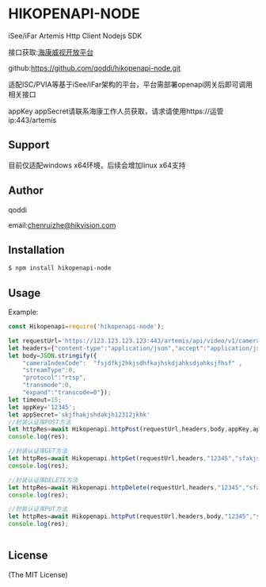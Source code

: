 # HIKOPENAPI-NODE
iSee/iFar Artemis Http Client Nodejs SDK


接口获取:[海康威视开放平台](https://open.hikvision.com)

github:https://github.com/qoddi/hikopenapi-node.git

适配ISC/PVIA等基于iSee/iFar架构的平台，平台需部署openapi网关后即可调用相关接口

appKey appSecret请联系海康工作人员获取，请求请使用https://运管ip:443/artemis

## Support
目前仅适配windows x64环境，后续会增加linux x64支持

## Author
qoddi

email:chenruizhe@hikvision.com


## Installation

```bash
$ npm install hikopenapi-node
```

## Usage

Example:

```js
const Hikopenapi=require('hikopenapi-node');

let requestUrl='https://123.123.123.123:443/artemis/api/video/v1/cameras/previewURLs';
let headers={"content-type":"application/json","accept":"application/json"};
let body=JSON.stringify({
    "cameraIndexCode":  "fsjdfkj2hkjsdhfkajhskdjahksdjahksjfhsf" ,
    "streamType":0,
    "protocol":"rtsp",
    "transmode":0,
    "expand":"transcode=0"});
let timeout=15;
let appKey='12345';
let appSecret='skjfhakjshdakjh12312jkhk'
//封装认证库POST方法
let httpRes=await Hikopenapi.httpPost(requestUrl,headers,body,appKey,appSecret,timeout);
console.log(res);

//封装认证库GET方法
let httpRes=await Hikopenapi.httpGet(requestUrl,headers,"12345","sfakjshdkjh1",timeout);
console.log(res);

//封装认证库DELETE方法
let httpRes=await Hikopenapi.httpDelete(requestUrl,headers,"12345","sfakjshdkjh1",timeout);
console.log(res);

//封装认证库PUT方法
let httpRes=await Hikopenapi.httpPut(requestUrl,headers,body,"12345","sfakjshdkjh1",timeout);
console.log(res);



```

## License

(The MIT License)